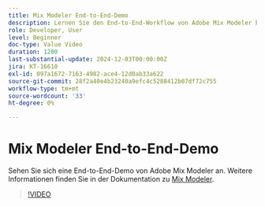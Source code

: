 ```yaml
---
title: Mix Modeler End-to-End-Demo
description: Lernen Sie den End-to-End-Workflow von Adobe Mix Modeler kennen.
role: Developer, User
level: Beginner
doc-type: Value Video
duration: 1280
last-substantial-update: 2024-12-03T00:00:00Z
jira: KT-16610
exl-id: 097a1672-7163-4982-ace4-12d0ab33a622
source-git-commit: 28f2a40e4b23240a9efc4c5288412b07df72c755
workflow-type: tm+mt
source-wordcount: '33'
ht-degree: 0%

---
```


# Mix Modeler End-to-End-Demo

Sehen Sie sich eine End-to-End-Demo von Adobe Mix Modeler an. Weitere Informationen finden Sie in der Dokumentation zu [Mix Modeler](https://experienceleague.adobe.com/de/docs/mix-modeler/using/overview).

>[!VIDEO](https://video.tv.adobe.com/v/3440803/?learn=on&enablevpops&captions=ger)
